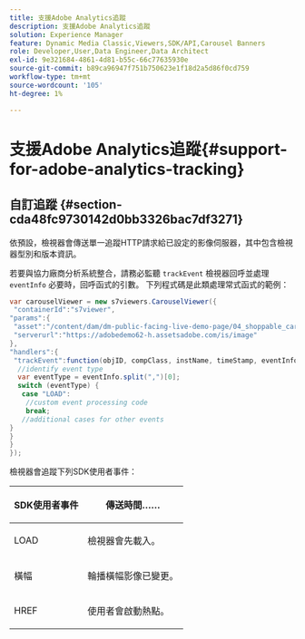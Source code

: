 ```yaml
---
title: 支援Adobe Analytics追蹤
description: 支援Adobe Analytics追蹤
solution: Experience Manager
feature: Dynamic Media Classic,Viewers,SDK/API,Carousel Banners
role: Developer,User,Data Engineer,Data Architect
exl-id: 9e321684-4861-4d81-b55c-66c77635930e
source-git-commit: b89ca96947f751b750623e1f18d2a5d86f0cd759
workflow-type: tm+mt
source-wordcount: '105'
ht-degree: 1%

---
```


# 支援Adobe Analytics追蹤{#support-for-adobe-analytics-tracking}

## 自訂追蹤 {#section-cda48fc9730142d0bb3326bac7df3271}

依預設，檢視器會傳送單一追蹤HTTP請求給已設定的影像伺服器，其中包含檢視器型別和版本資訊。

若要與協力廠商分析系統整合，請務必監聽 `trackEvent` 檢視器回呼並處理 `eventInfo` 必要時，回呼函式的引數。 下列程式碼是此類處理常式函式的範例：

```java {.line-numbers}
var carouselViewer = new s7viewers.CarouselViewer({ 
 "containerId":"s7viewer", 
"params":{ 
 "asset":"/content/dam/dm-public-facing-live-demo-page/04_shoppable_carousel/05_shoppable_banner", 
 "serverurl":"https://adobedemo62-h.assetsadobe.com/is/image" 
}, 
"handlers":{ 
 "trackEvent":function(objID, compClass, instName, timeStamp, eventInfo) { 
  //identify event type 
  var eventType = eventInfo.split(",")[0]; 
  switch (eventType) { 
   case "LOAD": 
    //custom event processing code 
    break; 
   //additional cases for other events 
} 
} 
} 
});
```

檢視器會追蹤下列SDK使用者事件：

<table id="table_5D090E6614974D968E1A93B5727D859C"> 
 <thead> 
  <tr> 
   <th colname="col1" class="entry"> <p>SDK使用者事件 </p> </th> 
   <th colname="col2" class="entry"> <p>傳送時間…… </p> </th> 
  </tr> 
 </thead>
 <tbody> 
  <tr> 
   <td colname="col1"> <p> <span class="codeph"> LOAD </span> </p> </td> 
   <td colname="col2"> <p>檢視器會先載入。 </p> </td> 
  </tr> 
  <tr> 
   <td colname="col1"> <p> <span class="codeph"> 橫幅 </span> </p> </td> 
   <td colname="col2"> <p>輪播橫幅影像已變更。 </p> </td> 
  </tr> 
  <tr> 
   <td colname="col1"> <p> <span class="codeph"> HREF </span> </p> </td> 
   <td colname="col2"> <p>使用者會啟動熱點。 </p> </td> 
  </tr> 
 </tbody> 
</table>

